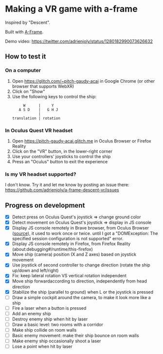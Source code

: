 # Making a VR game with a-frame

Inspired by "Descent".

Built with [A-Frame](https://aframe.io).

Demo video: https://twitter.com/adrienjoly/status/1280182990073626632

## How to test it

### On a computer

1. Open https://glitch.com/~pitch-gaudy-acai in Google Chrome (or other browser that supports WebXR)
2. Click on "Show"
3. Use the following keys to control the ship:
   ```
        W      |     Y
      A S D    |   G H J
               |
   translation | rotation
   ```

### In Oculus Quest VR headset

1. Open https://pitch-gaudy-acai.glitch.me in Oculus Browser or Firefox Reality
2. Click on the "VR" button, in the lower-right corner
3. Use your controllers' joysticks to control the ship
4. Press an "Oculus" button to exit the experience

### Is my VR headset supported?

I don't know. Try it and let me know by posting an issue there: https://github.com/adrienjoly/a-frame-descent-vr/issues

## Progress on development

- [x] Detect press on Oculus Quest's joystick => change ground color
- [x] Detect movement on Oculus Quest's joystick => display in JS console
- [x] Display JS console remotely in Brave browser, from Oculus Browser ([source](https://developer.oculus.com/documentation/oculus-browser/browser-remote-debugging/?device=QUEST)), it used to work once or twice. until I got a "DOMException: The specified session configuration is not supported" error.
- [x] Display JS console remotely in Firefox, from Firefox Reality (about:debugging#/runtime/this-firefox)
- [x] Move ship (camera) position (X and Z axes) based on joystick movement
- [x] Use joystick of second controller to change direction (rotate the ship up/down and left/right)
- [x] Fix: keep lateral rotation VS vertical rotation independent
- [x] Move ship forwardaccording to direction, independently from head direction
- [x] Stabilize the ship (parallel to ground) when L or the joystick is pressed
- [ ] Draw a simple cockpit around the camera, to make it look more like a ship
- [ ] Fire a laser when a button is pressed
- [ ] Add an enemy ship
- [ ] Destroy enemy ship when hit by laser
- [ ] Draw a basic level: two rooms with a corridor
- [ ] Make ship collide on room walls
- [ ] Basic enemy movement: make their ship bounce on room walls
- [ ] Make enemy ship occasionally shoot a laser
- [ ] Lose a point when hit by laser
